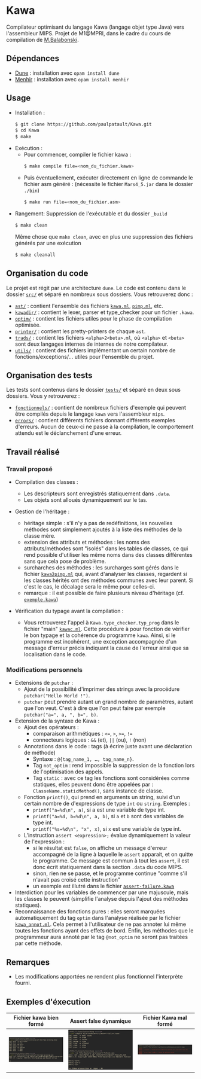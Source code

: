 # Kawa

Compilateur optimisant du langage Kawa (langage objet type Java) vers l'assembleur MIPS.
Projet de M1@MPRI, dans le cadre du cours de compilation de [M.Balabonski](https://www.lri.fr/~blsk/).

## Dépendances

- [Dune](https://dune.build) : installation avec `opam install dune`
- [Menhir](http://gallium.inria.fr/~fpottier/menhir/) : installation avec `opam install menhir`

## Usage

+ Installation :
    ```bash
    $ git clone https://github.com/paulpatault/Kawa.git
    $ cd Kawa
    $ make
    ```
+ Exécution :
  + Pour commencer, compiler le fichier kawa :
    ```bash
    $ make compile file=<nom_du_fichier.kawa>
    ```
  + Puis éventuellement, exécuter directement en ligne de commande le fichier asm généré :
  (nécessite le fichier `Mars4_5.jar` dans le dossier `./bin`)
    ```bash
    $ make run file=<nom_du_fichier.asm>
    ```
+ Rangement:
    Suppression de l'exécutable et du dossier `_build`
    ```bash
    $ make clean
    ```
    Même chose que `make clean`, avec en plus une suppression des fichiers générés par une exécution
    ```bash
    $ make cleanall
    ```

## Organisation du code
Le projet est régit par une architecture `dune`.
Le code est contenu dans le dossier [`src/`](./src) et séparé en nombreux sous dossiers.
Vous retrouverez donc :
- [`ast/`](./src/ast) : contient l'ensemble des fichiers [`kawa.ml`](./src/ast/kawa.ml), [`pimp.ml`](./src/ast/pimp.ml), etc.
- [`kawadir/`](./src/kawadir) : contient le lexer, parser et type\_checker pour un fichier `.kawa`.
- [`optim/`](./src/optim) : contient les fichiers utiles pour le phase de compilation optimisée.
- [`printer/`](./src/printer) : contient les pretty-printers de chaque `ast`.
- [`trads/`](./src/trads) : contient les fichiers `<alpha>2<beta>.ml`, où `<alpha>` et `<beta>` sont deux
  langages internes de internes de notre compilateur.
- [`utils/`](./src/utils) : contient des fichiers implémentant un certain nombre de fonctions/exceptions/...
  utiles pour l'ensemble du projet.

## Organisation des tests
Les tests sont contenus dans le dossier [`tests/`](./tests) et séparé en deux sous dossiers.
Vous y retrouverez :
- [`fonctionnels/`](./tests/fonctionnels) : contient de nombreux fichiers d'exemple qui peuvent être compilés depuis
  le langage `kawa` vers l'assembleur `mips`.
- [`errors/`](./tests/errors) : contient différents fichiers donnant différents exemples d'erreurs.
  Aucun de ceux-ci ne passe à la compilation, le comportement attendu est le déclanchement
  d'une erreur.

## Travail réalisé
### Travail proposé
- Compilation des classes :
  - Les descripteurs sont enregistrés statiquement dans `.data`.
  - Les objets sont alloués dynamiquement sur le tas.
- Gestion de l'héritage :
  - héritage simple : s'il n'y a pas de redéfinitions, les nouvelles méthodes sont simplement ajoutés
  à la liste des méthodes de la classe mère.
  - extension des attributs et méthodes : les noms des attributs/méthodes sont "isolés" dans
  les tables de classes, ce qui rend possible d'utiliser les même noms dans des classes
  différentes sans que cela pose de problème.
  - surcharches des méthodes : les surcharges sont gérés dans le fichier [`kawa2pimp.ml`](./src/trads/kawa2pimp.ml)
  qui, avant d'analyser les classes, regardent si les classes hérités ont des méthodes communes
  avec leur parent. Si c'est le cas, le décalage sera le même pour celles-ci.
  - remarque : il est possible de faire plusieurs niveau d'héritage (cf. [`exemple.kawa`](./tests/fonctionnels/6-heritage-complexe.kawa))

- Vérification du typage avant la compilation :
  - Vous retrouverez l'appel à `Kawa.type_checker.typ_prog` dans le fichier "main" [`kawac.ml`](./src/kawac.ml).
  Cette procédure à pour fonction de vérifier le bon typage et la cohérence du programme `kawa`.
  Ainsi, si le programme est incohérent, une exception accompagnée d'un message d'erreur
  précis indiquant la cause de l'erreur ainsi que sa localisation dans le code.

### Modifications personnels
- Extensions de `putchar` :
  - Ajout de la possibilité d'imprimer des strings avec la procédure `putchar("Hello World !")`.
  - `putchar` peut prendre autant un grand nombre de paramètres, autant que l'on veut. C'est à dire
  que l'on peut faire par exemple `putchar("a=", a, ", b=", b)`.
- Extension de la syntaxe de Kawa :
  - Ajout des opérateurs :
    - comparaison arithmétiques : `<=`, `>`, `>=`, `!=`
    - connecteurs logiques : `&&` (et), `||` (ou), `!` (non)
  - Annotations dans le code : tags (à écrire juste avant une déclaration de méthode)
    - Syntaxe : `@{tag_name_1, …, tag_name_n}`.
    - Tag `not_optim` : rend impossible la suppression de la fonction lors de l'optimisation des appels.
    - Tag `static` : avec ce tag les fonctions sont considérées comme statiques, elles peuvent donc être appelées par : `ClasseName.staticMethod()`, sans instance de classe.
  - Fonction `printf()`, qui prend en arguments un string, suivi d'un certain nombre de d'expressions de type `int` ou `string`. Exemples :
    - `printf("a=%d\n", a)`, si a est une variable de type int.
    - `printf("a=%d, b=%d\n", a, b)`, si `a` et `b` sont des variables de type int.
    - `printf("%s=%d\n", "x", x)`, si `x` est une variable de type int.
  - L'instruction `assert <expression>;` évalue dynamiquement la valeur de l'expression :
    - si le résultat est `false`, on affiche un message d'erreur accompagné de la ligne à laquelle le `assert` apparait, et on quitte le programme. Ce message est commun à tout les `assert`, il est donc écrit statiquement dans la section `.data` du code MIPS.
    - sinon, rien ne se passe, et le programme continue "comme s'il n'avait pas croisé cette instruction"
    - un exemple est illutré dans le fichier [`assert-failure.kawa`](./tests/errors/assert-failure.kawa)
- Interdiction pour les variables de commencer par une majuscule, mais les classes le peuvent (simplifie l'analyse depuis l'ajout des méthodes statiques).
- Reconnaissance des fonctions pures : elles seront marquées automatiquement du tag `optim`
  dans l'analyse réalisée par le fichier [`kawa_annot.ml`](./src/kawadir/kawa_annot.ml).
  Cela permet à l'utilisateur de ne pas annoter lui même toutes les fonctions ayant des effets de bord.
  Enfin, les méthodes que le programmeur aura annoté par le tag `@not_optim` ne seront pas traitées
  par cette méthode.

## Remarques
- Les modifications apportées ne rendent plus fonctionnel l'interprète fourni.


## Exemples d'éxecution

| Fichier kawa bien formé | Assert false dynamique | Fichier Kawa mal formé |
|-|-|-|
| ![](./utils/assets/run-1.png) | ![](./utils/assets/run-2.png) | ![](./utils/assets/run-error-1.png) |

